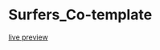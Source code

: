 # Surfers_Co-template

<a href='https://tomasz-paterka.github.io/Surfers_Co-template/'>live preview</a>
